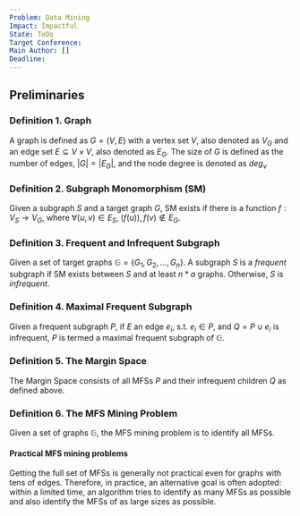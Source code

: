 ```yaml
---
Problem: Data Mining
Impact: Impactful
State: ToDo
Target Conference: 
Main Author: []
Deadline:
---
```


## Preliminaries

### Definition 1. Graph
A graph is defined as $G = (V, E)$ with a vertex set $V$, also denoted as $V_G$ and an edge set $E \subseteq V \times V$, also denoted as $E_G$. The size of $G$ is defined as the number of edges, $|G|=|E_G|$, and the node degree is denoted as $deg_v$

### Definition 2. Subgraph Monomorphism (SM)
Given a subgraph $S$ and a target graph $G$, SM exists if there is a function $f: V_S \to V_G$, where $\forall (u,v)\in E_S$, $(f(u)), f(v)\notin E_G$. 

### Definition 3. Frequent and Infrequent Subgraph
Given a set of target graphs $\mathbb{G} = \{G_1,G_2,\dots,G_n\}$. A subgraph $S$ is a _frequent_ subgraph if SM exists between $S$ and at least $n*a$ graphs. Otherwise, $S$ is _infrequent_.

### Definition 4. Maximal Frequent Subgraph
Given a frequent subgraph $P$, if $E$ an edge $e_i$, s.t. $e_i\in P$, and $Q = P \cup e_i$ is infrequent, $P$ is termed a maximal frequent subgraph of $\mathbb{G}$. 

### Definition 5. The Margin Space
The Margin Space consists of all MFSs $P$ and their infrequent children $Q$ as defined above.

### Definition 6. The MFS Mining Problem
Given a set of graphs $\mathbb{G}$, the MFS mining problem is to identify all MFSs.

#### Practical MFS mining problems
Getting the full set of MFSs is generally not practical even for graphs with tens of edges. Therefore, in practice, an alternative goal is often adopted: within a limited time, an algorithm tries to identify as many MFSs as possible and also identify the MFSs of as large sizes as possible.





